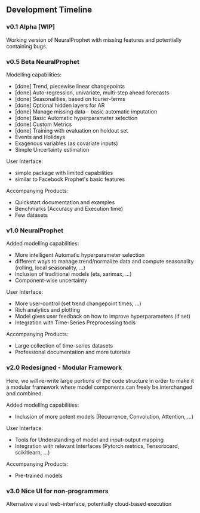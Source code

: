 ## Development Timeline
### v0.1 Alpha [WIP]
Working version of NeuralProphet with missing features and potentially containing bugs.

### v0.5 Beta NeuralProphet
Modelling capabilities:
* [done] Trend, piecewise linear changepoints
* [done] Auto-regression, univariate, multi-step ahead forecasts
* [done] Seasonalities, based on fourier-terms
* [done] Optional hidden layers for AR
* [done] Manage missing data - basic automatic imputation
* [done] Basic Automatic hyperparameter selection 
* [done] Custom Metrics
* [done] Training with evaluation on holdout set
* Events and Holidays
* Exagenous variables (as covariate inputs)
* Simple Uncertainty estimation

User Interface:
* simple package with limited capabilities
* similar to Facebook Prophet's basic features

Accompanying Products:
* Quickstart documentation and examples
* Benchmarks (Accuracy and Execution time)
* Few datasets

### v1.0 NeuralProphet
Added modelling capabilities:
* More intelligent Automatic hyperparameter selection
* different ways to manage trend/normalize data and compute seasonality (rolling, local seasonality, ...)
* Inclusion of traditional models (ets, sarimax, ...)
* Component-wise uncertainty

User Interface:
* More user-control (set trend changepoint times, ...)
* Rich analytics and plotting 
* Model gives user feedback on how to improve hyperparameters (if set)
* Integration with Time-Series Preprocessing tools

Accompanying Products:
* Large collection of time-series datasets
* Professional documentation and more tutorials

### v2.0 Redesigned - Modular Framework
Here, we will re-write large portions of the code structure in order to make it a modular framework where model components can freely be interchanged and combined. 

Added modelling capabilities:
* Inclusion of more potent models (Recurrence, Convolution, Attention, ...)

User Interface:
* Tools for Understanding of model and input-output mapping
* Integration with relevant Interfaces (Pytorch metrics, Tensorboard, scikitlearn, ...)

Accompanying Products:
* Pre-trained models

### v3.0 Nice UI for non-programmers
Alternative visual web-interface, potentially cloud-based execution
